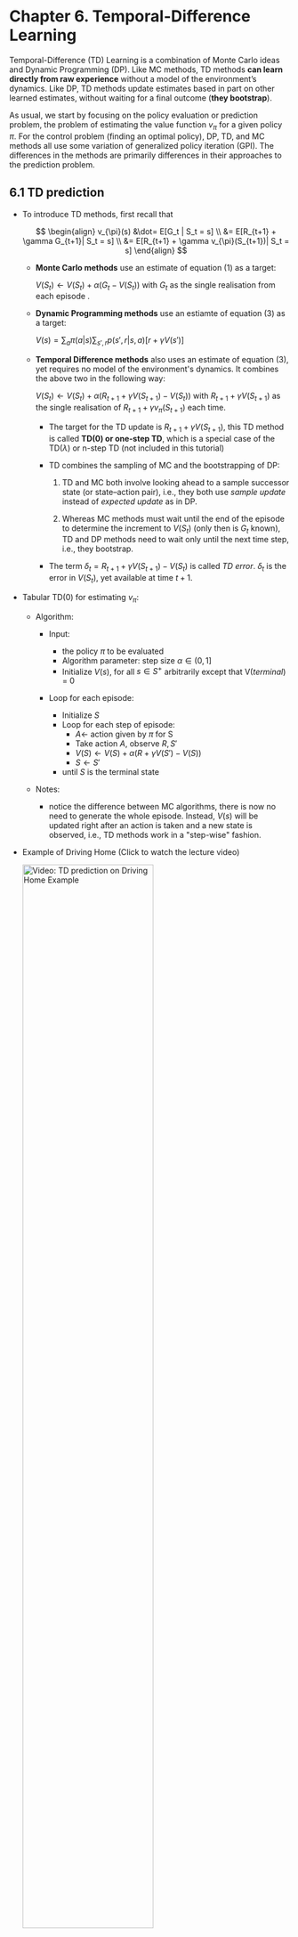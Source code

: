 # Chapter 6. Temporal-Difference Learning

Temporal-Difference (TD) Learning is a combination of Monte Carlo ideas and Dynamic Programming (DP). Like MC methods, TD methods **can learn directly from raw experience** without a model of the environment’s dynamics. Like DP, TD methods update estimates based in part on other learned estimates, without waiting for a final outcome (**they bootstrap**).

As usual, we start by focusing on the policy evaluation or prediction problem, the problem of estimating the value function $v_\pi$ for a given policy $\pi$. For the control problem (finding an optimal policy), DP, TD, and MC methods all use some variation of generalized policy iteration (GPI). The differences in the methods are primarily differences in their approaches to the prediction problem.

## 6.1 TD prediction

- To introduce TD methods, first recall that 

	$$
		\begin{align}
		v_{\pi}(s) &\dot= E[G_t | S_t = s] \\
		&= E[R_{t+1} + \gamma G_{t+1}| S_t = s] \\
		&= E[R_{t+1} + \gamma v_{\pi}(S_{t+1})| S_t = s]
		\end{align}
	$$

	- **Monte Carlo methods** use an estimate of equation (1) as a target:

		$V(S_t) \leftarrow V(S_t) + \alpha (G_t - V(S_t))$ with $G_t$ as the single realisation from each episode .

	- **Dynamic Programming methods** use an estiamte of equation (3) as a target:

		$V(s) = \sum_a \pi(a|s) \sum_{s', r} p(s',r|s,a) [r + \gamma V(s')]$


	- **Temporal Difference methods** also uses an estimate of equation (3), yet requires no model of the environment's dynamics. It combines the above two in the following way:

		$V(S_t) \leftarrow V(S_t) + \alpha (R_{t+1} + \gamma V(S_{t+1}) - V(S_t))$ with $R_{t+1} + \gamma V(S_{t+1})$ as the single realisation of $R_{t+1} + \gamma v_{\pi}(S_{t+1})$ each time. 
		- The target for the TD update is $R_{t+1} + \gamma V(S_{t+1})$, this TD method is called **TD(0) or one-step TD**, which is a special case of the TD($\lambda$) or n-step TD (not included in this tutorial)

		- TD combines the sampling of MC and the bootstrapping of DP: 
			1. TD and MC both involve looking ahead to a sample successor state (or state–action pair), i.e., they both use $\textit{sample update}$ instead of $\textit{expected update}$ as in DP.

			2. Whereas MC methods must wait until the end of the episode to determine the increment to $V(S_t)$ (only then is $G_t$ known), TD and DP methods need to wait only until the next time step, i.e., they bootstrap.

		- The term $\delta_t = R_{t+1} + \gamma V(S_{t+1}) - V(S_t)$ is called $\textit{TD error}$. $\delta_t$ is the error in $V(S_t)$, yet available at time $t+1$.

- Tabular TD(0) for estimating $v_\pi$:

	- Algorithm:

		- Input: 

			- the policy $\pi$ to be evaluated
			- Algorithm parameter: step size $\alpha \in (0,1]$
			- Initialize $V(s)$, for all $s \in S^+$ arbitrarily except that V($terminal$) = 0

		- Loop for each episode:

			- Initialize $S$
			- Loop for each step of episode:
				- $A \leftarrow$ action given by $\pi$ for S
				- Take action $A$, observe $R, S'$
				- $V(S) \leftarrow V(S) + \alpha (R + \gamma V(S') - V(S))$
				- $S \leftarrow S'$
			- until $S$ is the terminal state

	- Notes:
		- notice the difference between MC algorithms, there is now no need to generate the whole episode. Instead, $V(s)$ will be updated right after an action is taken and a new state is observed, i.e., TD methods work in a "step-wise" fashion.

- Example of Driving Home (Click to watch the lecture video)

	<a href="https://www.coursera.org/learn/sample-based-learning-methods/lecture/9Dxlq/the-advantages-of-temporal-difference-learning">
	<img src="../_static/img/chapter6/driving_home.png" alt="Video: TD prediction on Driving Home Example" style="width:70%;">
	</a>

- Advantages of TD prediction:

	- Over dynamic programming: TD methods do not need a model of the environment. Over Monte Carlo: TD methods are naturally implemented in an online, fully incremental fashion, i.e., they do not require to wait until the end of an episode.

	- For any fixed policy $\pi$, TD(0) has been proved to converge to $v_\pi$. For details, refer to the book chapter 6.2, we skip the proof in this tutorial.

	- In practice, TD methods have usually been found to  converge faster than constant-$\alpha$ MC methods on stochastic tasks. A demonstrative example is given in the following video:

		<a href="https://www.coursera.org/learn/sample-based-learning-methods/lecture/CEzFc/comparing-td-and-monte-carlo">
		<img src="../_static/img/chapter6/random_walk.png" alt="Video: Comparing TD and MC" style="width:70%;">
		</a>			

## 6.2 TD Control

### 6.2.1 Sarsa: On-policy TD Control

- Backgound for Sarsa:
	- Since TD methods deal with tasks where there is no model of environment available, it is natural to estimate $Q_\pi(s,a)$ instead of $V_\pi(s)$. Similar to [section 6.1](#61-td-prediction), the **update rule for Sarsa** is: 

		$$Q(S_t, A_t) \leftarrow Q(S_t, A_t) + \alpha [R_{t+1} + \gamma Q(S_{t+1}, A_{t+1}) - Q(S_t, A_t)]$$
		
		with $Q(S_t, A_t)=0$ if $S_t$ is the terminal state.

	- **Naming of Sarsa**: the above update rule uses every element of the quintuple of events, ($S_t,A_t,R_{t+1},S_{t+1},A_{t+1}$), that make up a transition from one state–action pair to the next. This quintuple gives rise to the name Sarsa (**S**tate, **A**ction, **R**eward, **S**tate, **A**ction)

	- Similar to any other on-policy methods, we continually estimate $q_\pi$ for the behavior policy $\pi$, and at the same time change $\pi$ toward greediness with respect to $q_\pi$ (pattern of generalized policy iteration (GPI)). 

- Sarsa (on-policy TD control) for estimating $Q \approx q_{\star}$

	- Algorithm:

		- Algorithm parameter: step size $\alpha \in (0,1]$, small $\epsilon>0$

		- Initialize $Q(s,a)$, for all $s \in S^+, a \in A(s)$ arbitrarily except that $A(terminal, .) = 0$
		
		- Loop for each episode:
			- Initialize $S$
			- Choose $A$ from $S$ using policy derived from $Q$ (e.g., $\epsilon$-greedy)
			- Loop for each step of episode:
				- Take action A, observe $R, S'$
				- Choose $A'$ from $S'$ using policy derived from $Q$ (e.g., $\epsilon$-greedy)
				- $Q(S, A) \leftarrow Q(S, A) + \alpha [R + \gamma Q(S', A') - Q(S, A)]$
				- $S \leftarrow S', A \leftarrow A'$
			- until $S$ is terminal
	
	- Notes:
		- **There is no need to initialize a policy $\pi$ in the beginning**, the action can be derived directly from a given policy wth $Q(s,a), \text{ for all } s \in S, a \in A(s)$ available.

		- While deriving the next action, make sure to use a soft-policy to ensure exploration.

		- Notice that after transit to the state $S'$, you still need to take another action $A'$ to be able to update $Q(S,A)$.

		- Sarsa converges with probability 1 to an optimal policy and action-value function as long as all state–action pairs are visited an infinite number of times and the policy converges in the limit to the greedy policy (which can be arranged, for example, with $\epsilon$-greedy policies by setting $\epsilon = 1/t$).
	
- Example: Sarsa in the Windy Gridworld:

	<a href="https://www.coursera.org/learn/sample-based-learning-methods/lecture/RZeRQ/sarsa-in-the-windy-grid-world">
	<img src="../_static/img/chapter6/windy_gridworld.png" alt="Video: Sarsa in the Windy Gridworld" style="width:70%;">
	</a>

	- Notice that the first few episodes take a couple thousand steps to complete. The curve gradually gets steeper indicating that episodes are completed more quickly.

	- Notice the episode completion rate stops increasing. This means the agents policy hovers around the optimal policy and won't be exactly optimal, because of exploration.


### 6.2.2 Q-learning: Off-policy TD Control

- Backgound for Q-learning:
	- The update rule for Q-learning is: 

		$$Q(S_t, A_t) \leftarrow Q(S_t, A_t) + \alpha [R_{t+1} + \gamma \max_a Q(S_{t+1}, a) - Q(S_t, A_t)]$$

	- This way of directly approximating $q_\star$ dramatically simplifies the analysis of the algorithm and enabled early convergence proofs. All that is required for correct convergence is that all pairs continue to be updated (exploration).

- $Q$-learning (off-policy TD control) for estimating $\pi \approx \pi_{\star}$
	- Algorithm:
		- Algorithm parameter: step size $\alpha \in (0,1], \epsilon > 0$
		- Initialize $Q(s,a)$, for all $s \in S^+, a \in A(s)$
		- Loop for each episode:
			- Initialize $S$
			- Loop for each step of episode:
				- Choose $A$ from $S$ using policy derived from $Q$ (e.g., $\epsilon$-greedy)
				- Take action $A$, observe $R, S'$
				- $Q(S, A) \leftarrow Q(S, A) + \alpha [R + \gamma max_a Q(S', a) - Q(S, A)]$
				- $S \leftarrow S'$
			- until $S$ is terminal
	- Notes:
		- **Different from Sarsa, at target state $S'$, Q-learning choose the greedy action that maximizes $Q(S', a)$ directly**, but not according to a policy derived from $Q$ (although, the derived policy from $Q$ can also be the greedy policy, if so, the update rules of Sarsa and Q-learning are identical).

		- **Q-learning is off-policy, but why?** Consider the derived policy from current $Q$ as the $\textit{behaviour policy}$, which can be e.g., $\epsilon$-greedy. but the $\textit{target policy}$ for Q-learning is actually the greedy policy according to the $max$ term in the update rule from above (actions are chosen according to $\epsilon$-greedy, updates are made according to the greedy policy). Readers of interest about why exactly Q-learning is off-policy can further refer to this [lecture video.](https://www.coursera.org/learn/sample-based-learning-methods/lecture/1OikH/how-is-q-learning-off-policy) 

- Example: Q-learning in the Windy Gridworld:

	<a href="https://www.coursera.org/learn/sample-based-learning-methods/lecture/BZbSy/q-learning-in-the-windy-grid-world">
	<img src="../_static/img/chapter6/q_learning_windy_gridworld.png" alt="Video: Sarsa in the Windy Gridworld" style="width:70%;">
	</a>

	- In the beginning, the two algorithms learn at a similar pace. Towards the end, Q-Learning seems to learn a better final policy. 

	- When we descrease the step-size $\alpha$, Sarsa learns the same final policy as Q-Learning, but more slowly. This experiment highlights the impact of parameter choices in reinforcement learning. $\alpha$, $\epsilon$, initial values, and the length of the experiment can all influence the final result.

- Example of Cliff Walking - Another comparison between Sarsa and Q-learning

	<img src="../_static/img/chapter6/cliff_walking.png" alt="Video: Sarsa in the Windy Gridworld" style="width:95%;">

	- Description:

		- States and goal: the agent start at state $S$ on the lower left and tries to reach the goal G on the lower right.

		- Actions: up, down, right, and left.

		- Reward: $-1$ on all transitions except those into the region marked "The Cliff", which incurs a reward of $-100$.

	- Performance comparison:

		- Q-learning (red): learns values for the optimal policy, that which travels right along the edge of the cliff. But this results in its occasionally falling off the cliff because of the $\epsilon$-greedy action selection.

		- Sarsa (blue): learns the longer but safer path through the upper part of the grid.

		- Although Q-learning actually learns the values of the optimal policy, **its online performance is worse than that of Sarsa, which learns the roundabout policy**. Of course, if $\epsilon$ were gradually reduced, then **both methods would asymptotically converge to the optimal policy.**

### 6.2.3 Expected Sarsa

- Backgound for expected Sarsa:
	- update rule: 

	$$
		\begin{align*}
		Q(S_t, A_t) \leftarrow Q(S_t, A_t) + \alpha [R_{t+1} + \gamma E_{\pi}[Q(S_{t+1}, A_{t+1})|S_{t+1})] - Q(S_t, A_t)] \\
		\leftarrow Q(S_t, A_t) + \alpha [R_{t+1} + \gamma \sum_{a}\pi(a|S_{t+1}) Q(S_{t+1}, a) - Q(S_t, A_t)]
		\end{align*}
	$$

	- Given the next state, $S_{t+1}$, this update moves deterministically in the same direction as Sarsa moves in expectation, and accordingly it is called Expected Sarsa.
	- Expected Sarsa is more complex computationally than Sarsa but, in return, it eliminates the variance due to the random selection of $A_{t+1}$. Given the same amount of experience we might expect it to perform slightly better than Sarsa.

- Expected Sarsa for estimating $\pi \approx \pi_{\star}$
	- Algorithm:
		- Algorithm parameter: step size $\alpha \in (0,1], \epsilon > 0$
		- Initialize $Q(s,a)$, for all $s \in S^+, a \in A(s)$
		- Loop for each episode:
			- Initialize $S$
			- Loop for each step of episode:
				- Choose $A$ from $S$ using policy derived from $Q$ (e.g., $\epsilon$-greedy)
				- Take action $A$, observe $R, S'$
				- $Q(S, A) \leftarrow Q(S, A) + \alpha [R + \gamma \sum_{a}\pi(a|S') Q(S', a) - Q(S, A)]$
				- $S \leftarrow S'$
			- until $S$ is terminal

	- Notes:
		- The algorithm is just like Q-learning except that instead of using the maximum over next state-action pairs it uses the expected value, taking into account how likely each action is under the current policy.

		- The fun part about Expected Sarsa is that **it can be both on- and off-policy**. The above algorithm is a on-policy setting, but in general expected sarsa might use a policy different from the target policy $\pi$ to generate behavior, in which case it becomes an off-policy algorithm. 
			- For example, suppose $\pi$ is the greedy policy while behavior is more exploratory; then Expected Sarsa is then exactly Q-learning. 
			
			- In the above sense Expected Sarsa subsumes and generalizes Q-learning while reliably improving over Sarsa. **Except for the small additional computational cost, Expected Sarsa may completely dominate both of the other more-well-known TD control algorithms.**

- Comparison on Cliff Walking example:

	The figure below shows the interim and asymptotic performance of the three TD control methods on the cliff-walking task as a function of $\alpha$.
	- All three algorithms use $\epsilon$-greedy policy with $\epsilon$=0.1
	- Asymptotic performance is an average over 100,000 episodes, then averaged over 10 runs.
	- Interim performance is an average over the first 100 episodes, then averaged over 50,000 runs.

		<img src="../_static/img/chapter6/comparison_cliff_walking.png" alt="Comparison of three TD control methods on cliff walking task" style="width: 60%;">
    
	Expected Sarsa retains the significant advantage of Sarsa over Q-learning on this problem. In cliff walking the state transitions are all deterministic and all randomness comes from the policy. In such cases, Expected Sarsa can safely set $\alpha$ = 1 without suffering any degradation of asymptotic performance, whereas Sarsa can only perform well in the long run at a small value of $\alpha$, at which short-term performance is poor.

## 6.3 Summary

The methods presented in this chapter are today the most widely used reinforcement learning methods. This is probably due to their great simplicity: they can be applied online, with a minimal amount of computation, to experience generated from interaction with an environment; they can be expressed nearly completely by single equations that can be implemented with small computer programs.

The special cases of TD methods introduced in the present chapter should rightly be called $\textit{one-step, tabular, model-free}$ TD methods. In the next chapter we extend them to the form that include a model of the environment. But for now, a quick summary: 

- Mindmap of where we are now

	<img src="../_static/img/chapter6/chapter6_mindmap.png" alt="Mindmap" style="width:100%;">

- Key Takeaways

	- TD Prediction (TD(0))

		- Updates value estimates after each step:  

			$$V(S_t) ← V(S_t) + α (R_{t+1} + γ V(S_{t+1}) - V(S_t))$$
		- TD error ($δ_t$) measures the difference between predicted and updated values.
		- Advantages: No model needed, incremental updates, faster convergence than MC.

	- TD Control Methods

		- Sarsa (on-policy): Updates based on the current policy. Safer, but may not find the most optimal paths.  

		$$Q(S_t, A_t) ← Q(S_t, A_t) + α [R_{t+1} + γ Q(S_{t+1}, A_{t+1}) - Q(S_t, A_t)]$$

		- Q-learning (off-policy): Updates using the maximum possible future reward. Learns optimal policies but can be riskier during exploration.  

		$$Q(S_t, A_t) ← Q(S_t, A_t) + α [R_{t+1} + γ max_a Q(S_{t+1}, a) - Q(S_t, A_t)]$$

		- Expected Sarsa: Uses expected future rewards, reducing variance and improving stability. 
		 
		$$Q(S_t, A_t) ← Q(S_t, A_t) + α [R_{t+1} + γ Σ_a π(a|S_{t+1}) Q(S_{t+1}, a) - Q(S_t, A_t)]$$

	- Comparisons

		- Sarsa learns conservative policies, good for risky environments.

		- Q-learning finds optimal policies but can perform poorly online due to risky exploration.
		
		- Expected Sarsa balances both, offering stable performance with minimal extra computation.

	- Convergence: All methods converge to optimal policies if exploration is sufficient, and learning rates are properly set.

- Extra lecture video (optional): [Rich Sutton: The Importance of TD Learning](https://www.coursera.org/learn/sample-based-learning-methods/lecture/MgFyz/rich-sutton-the-importance-of-td-learning)